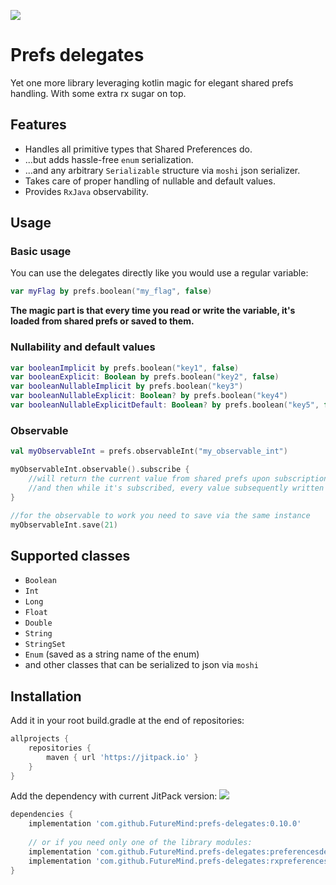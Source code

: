 [![](https://jitpack.io/v/FutureMind/prefs-delegates.svg)](https://jitpack.io/#FutureMind/prefs-delegates)

# Prefs delegates
Yet one more library leveraging kotlin magic for elegant shared prefs handling. With some extra rx sugar on top.

## Features

- Handles all primitive types that Shared Preferences do.
- ...but adds hassle-free `enum` serialization.
- ...and any arbitrary `Serializable` structure via `moshi` json serializer.
- Takes care of proper handling of nullable and default values.
- Provides `RxJava` observability.

## Usage

### Basic usage

You can use the delegates directly like you would use a regular variable:

```kotlin
var myFlag by prefs.boolean("my_flag", false)
```

**The magic part is that every time you read or write the variable, it's loaded from shared prefs or saved to them.**

### Nullability and default values

```kotlin
var booleanImplicit by prefs.boolean("key1", false)
var booleanExplicit: Boolean by prefs.boolean("key2", false)
var booleanNullableImplicit by prefs.boolean("key3")
var booleanNullableExplicit: Boolean? by prefs.boolean("key4")
var booleanNullableExplicitDefault: Boolean? by prefs.boolean("key5", false)
```

### Observable

```kotlin
val myObservableInt = prefs.observableInt("my_observable_int")

myObservableInt.observable().subscribe {
    //will return the current value from shared prefs upon subscription
    //and then while it's subscribed, every value subsequently written to it.
}

//for the observable to work you need to save via the same instance
myObservableInt.save(21)
```

## Supported classes

* `Boolean`
* `Int`
* `Long`
* `Float`
* `Double`
* `String`
* `StringSet`
* `Enum` (saved as a string name of the enum)
* and other classes that can be serialized to json via `moshi`

## Installation

Add it in your root build.gradle at the end of repositories:

```groovy
allprojects {
    repositories {
        maven { url 'https://jitpack.io' }
    }
}
```

Add the dependency with current JitPack version: [![](https://jitpack.io/v/FutureMind/prefs-delegates.svg)](https://jitpack.io/#FutureMind/prefs-delegates)

```groovy
dependencies {
    implementation 'com.github.FutureMind:prefs-delegates:0.10.0'
    
    // or if you need only one of the library modules:
    implementation 'com.github.FutureMind.prefs-delegates:preferencesdelegates:0.10.0'
    implementation 'com.github.FutureMind.prefs-delegates:rxpreferencesdelegates:0.10.0'
}
```